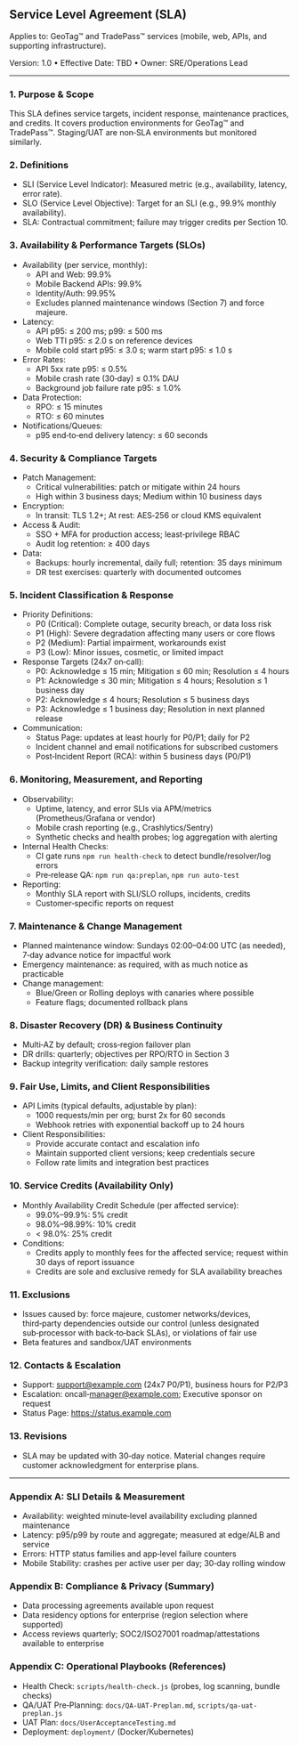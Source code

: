 ## Service Level Agreement (SLA)

Applies to: GeoTag™ and TradePass™ services (mobile, web, APIs, and supporting infrastructure).

Version: 1.0 • Effective Date: TBD • Owner: SRE/Operations Lead

---

### 1. Purpose & Scope
This SLA defines service targets, incident response, maintenance practices, and credits. It covers production environments for GeoTag™ and TradePass™. Staging/UAT are non‑SLA environments but monitored similarly.

### 2. Definitions
- SLI (Service Level Indicator): Measured metric (e.g., availability, latency, error rate).
- SLO (Service Level Objective): Target for an SLI (e.g., 99.9% monthly availability).
- SLA: Contractual commitment; failure may trigger credits per Section 10.

### 3. Availability & Performance Targets (SLOs)
- Availability (per service, monthly):
  - API and Web: 99.9%
  - Mobile Backend APIs: 99.9%
  - Identity/Auth: 99.95%
  - Excludes planned maintenance windows (Section 7) and force majeure.
- Latency:
  - API p95: ≤ 200 ms; p99: ≤ 500 ms
  - Web TTI p95: ≤ 2.0 s on reference devices
  - Mobile cold start p95: ≤ 3.0 s; warm start p95: ≤ 1.0 s
- Error Rates:
  - API 5xx rate p95: ≤ 0.5%
  - Mobile crash rate (30‑day) ≤ 0.1% DAU
  - Background job failure rate p95: ≤ 1.0%
- Data Protection:
  - RPO: ≤ 15 minutes
  - RTO: ≤ 60 minutes
- Notifications/Queues:
  - p95 end‑to‑end delivery latency: ≤ 60 seconds

### 4. Security & Compliance Targets
- Patch Management:
  - Critical vulnerabilities: patch or mitigate within 24 hours
  - High within 3 business days; Medium within 10 business days
- Encryption:
  - In transit: TLS 1.2+; At rest: AES‑256 or cloud KMS equivalent
- Access & Audit:
  - SSO + MFA for production access; least‑privilege RBAC
  - Audit log retention: ≥ 400 days
- Data:
  - Backups: hourly incremental, daily full; retention: 35 days minimum
  - DR test exercises: quarterly with documented outcomes

### 5. Incident Classification & Response
- Priority Definitions:
  - P0 (Critical): Complete outage, security breach, or data loss risk
  - P1 (High): Severe degradation affecting many users or core flows
  - P2 (Medium): Partial impairment, workarounds exist
  - P3 (Low): Minor issues, cosmetic, or limited impact
- Response Targets (24x7 on‑call):
  - P0: Acknowledge ≤ 15 min; Mitigation ≤ 60 min; Resolution ≤ 4 hours
  - P1: Acknowledge ≤ 30 min; Mitigation ≤ 4 hours; Resolution ≤ 1 business day
  - P2: Acknowledge ≤ 4 hours; Resolution ≤ 5 business days
  - P3: Acknowledge ≤ 1 business day; Resolution in next planned release
- Communication:
  - Status Page: updates at least hourly for P0/P1; daily for P2
  - Incident channel and email notifications for subscribed customers
  - Post‑Incident Report (RCA): within 5 business days (P0/P1)

### 6. Monitoring, Measurement, and Reporting
- Observability:
  - Uptime, latency, and error SLIs via APM/metrics (Prometheus/Grafana or vendor)
  - Mobile crash reporting (e.g., Crashlytics/Sentry)
  - Synthetic checks and health probes; log aggregation with alerting
- Internal Health Checks:
  - CI gate runs `npm run health-check` to detect bundle/resolver/log errors
  - Pre‑release QA: `npm run qa:preplan`, `npm run auto-test`
- Reporting:
  - Monthly SLA report with SLI/SLO rollups, incidents, credits
  - Customer‑specific reports on request

### 7. Maintenance & Change Management
- Planned maintenance window: Sundays 02:00–04:00 UTC (as needed), 7‑day advance notice for impactful work
- Emergency maintenance: as required, with as much notice as practicable
- Change management:
  - Blue/Green or Rolling deploys with canaries where possible
  - Feature flags; documented rollback plans

### 8. Disaster Recovery (DR) & Business Continuity
- Multi‑AZ by default; cross‑region failover plan
- DR drills: quarterly; objectives per RPO/RTO in Section 3
- Backup integrity verification: daily sample restores

### 9. Fair Use, Limits, and Client Responsibilities
- API Limits (typical defaults, adjustable by plan):
  - 1000 requests/min per org; burst 2x for 60 seconds
  - Webhook retries with exponential backoff up to 24 hours
- Client Responsibilities:
  - Provide accurate contact and escalation info
  - Maintain supported client versions; keep credentials secure
  - Follow rate limits and integration best practices

### 10. Service Credits (Availability Only)
- Monthly Availability Credit Schedule (per affected service):
  - 99.0%–99.9%: 5% credit
  - 98.0%–98.99%: 10% credit
  - < 98.0%: 25% credit
- Conditions:
  - Credits apply to monthly fees for the affected service; request within 30 days of report issuance
  - Credits are sole and exclusive remedy for SLA availability breaches

### 11. Exclusions
- Issues caused by: force majeure, customer networks/devices, third‑party dependencies outside our control (unless designated sub‑processor with back‑to‑back SLAs), or violations of fair use
- Beta features and sandbox/UAT environments

### 12. Contacts & Escalation
- Support: support@example.com (24x7 P0/P1), business hours for P2/P3
- Escalation: oncall‑manager@example.com; Executive sponsor on request
- Status Page: https://status.example.com

### 13. Revisions
- SLA may be updated with 30‑day notice. Material changes require customer acknowledgment for enterprise plans.

---

### Appendix A: SLI Details & Measurement
- Availability: weighted minute‑level availability excluding planned maintenance
- Latency: p95/p99 by route and aggregate; measured at edge/ALB and service
- Errors: HTTP status families and app‑level failure counters
- Mobile Stability: crashes per active user per day; 30‑day rolling window

### Appendix B: Compliance & Privacy (Summary)
- Data processing agreements available upon request
- Data residency options for enterprise (region selection where supported)
- Access reviews quarterly; SOC2/ISO27001 roadmap/attestations available to enterprise

### Appendix C: Operational Playbooks (References)
- Health Check: `scripts/health-check.js` (probes, log scanning, bundle checks)
- QA/UAT Pre‑Planning: `docs/QA-UAT-Preplan.md`, `scripts/qa-uat-preplan.js`
- UAT Plan: `docs/UserAcceptanceTesting.md`
- Deployment: `deployment/` (Docker/Kubernetes)

